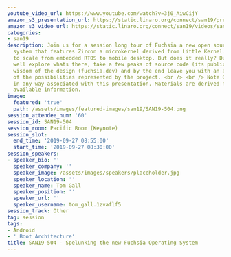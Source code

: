 ```yaml
---
youtube_video_url: https://www.youtube.com/watch?v=3j0_AiwCijY
amazon_s3_presentation_url: https://static.linaro.org/connect/san19/presentations/san19-504.pdf
amazon_s3_video_url: https://static.linaro.org/connect/san19/videos/san19-504.mp4
categories:
- san19
description: Join us for a session long tour of Fuchsia a new open source operating
  system that features Zircon a microkernel derived from Little Kernel. It purports
  to scale from embedded RTOS to mobile desktop. But does it really? During the session
  well explore whats there, take a few peaks of source code (its public), glean some
  wisdom of the design (fuchsia.dev) and by the end leave you with an appreciation
  of the possibilities represented by the project. <br /> <br /> Note Google is not
  in any way associated with this presentation. Materials are derived from publicly
  available information.
image:
  featured: 'true'
  path: /assets/images/featured-images/san19/SAN19-504.png
session_attendee_num: '60'
session_id: SAN19-504
session_room: Pacific Room (Keynote)
session_slot:
  end_time: '2019-09-27 08:55:00'
  start_time: '2019-09-27 08:30:00'
session_speakers:
- speaker_bio: ''
  speaker_company: ''
  speaker_image: /assets/images/speakers/placeholder.jpg
  speaker_location: ''
  speaker_name: Tom Gall
  speaker_position: ''
  speaker_url: ''
  speaker_username: tom_gall.1zvaflf5
session_track: Other
tag: session
tags:
- Android
- ' Boot Architecture'
title: SAN19-504 - Spelunking the new Fuchsia Operating System
---
```

